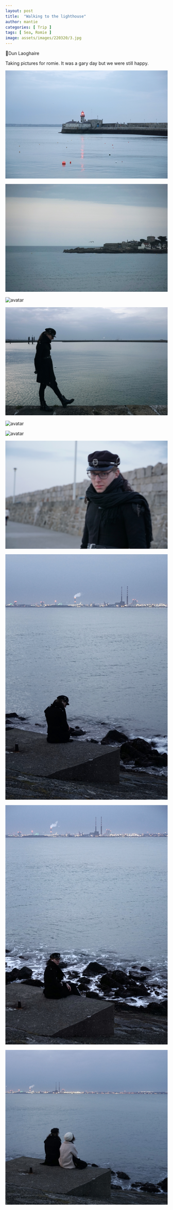 ```yaml
---
layout: post
title:  "Walking to the lighthouse"
author: mantie
categories: [ Trip ]
tags: [ Sea, Romie ]
image: assets/images/220320/3.jpg
---
```




📍Dun Laoghaire



Taking pictures for romie. It was a gary day but we were still happy. 



![avatar](../assets/images/220320/1.jpg)

![avatar](../assets/images/220320/2.jpg)

![avatar](../assets/images/220320/3.jpg)

![avatar](../assets/images/220320/4.jpg)

![avatar](../assets/images/220320/5.jpg)

![avatar](../assets/images/220320/6.jpg)

![avatar](../assets/images/220320/7.jpeg)

![avatar](../assets/images/220320/8.jpeg)

![avatar](../assets/images/220320/9.jpeg)

![avatar](../assets/images/220320/0.jpeg)
